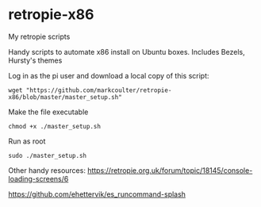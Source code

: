 # retropie-x86
My retropie scripts

Handy scripts to automate x86 install on Ubuntu boxes.
Includes Bezels, Hursty's themes



Log in as the pi user and download a local copy of this script:

    wget "https://github.com/markcoulter/retropie-x86/blob/master/master_setup.sh"

Make the file executable

    chmod +x ./master_setup.sh

Run as root

    sudo ./master_setup.sh

Other handy resources:
https://retropie.org.uk/forum/topic/18145/console-loading-screens/6

https://github.com/ehettervik/es_runcommand-splash
